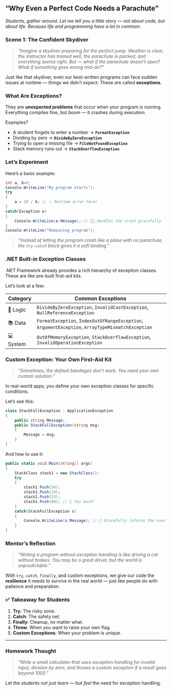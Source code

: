 
## “Why Even a Perfect Code Needs a Parachute”

*Students, gather around. Let me tell you a little story — not about code, but about life. Because life and programming have a lot in common.*


### **Scene 1: The Confident Skydiver**

> *“Imagine a skydiver preparing for the perfect jump. Weather is clear, the instructor has trained well, the parachute is packed, and everything seems right. But — what if the parachute doesn’t open? What if something goes wrong mid-air?”*

Just like that skydiver, even our best-written programs can face sudden issues at runtime — things we didn’t expect. These are called **exceptions**.


### **What Are Exceptions?**

They are **unexpected problems** that occur when your program is running. Everything compiles fine, but *boom* — it crashes during execution.

Examples?

* A student forgets to enter a number → **`FormatException`**
* Dividing by zero → **`DivideByZeroException`**
* Trying to open a missing file → **`FileNotFoundException`**
* Stack memory runs out → **`StackOverflowException`**


### **Let’s Experiment**

Here’s a basic example:

```csharp
int a, b=0;
Console.WriteLine("My program starts");
try 
{
    a = 10 / b; // 💥 Runtime error here!
}
catch(Exception e)
{
    Console.WriteLine(e.Message); // 👨‍🚒 Handles the crash gracefully
}
Console.WriteLine("Remaining program");
```

> *“Instead of letting the program crash like a plane with no parachute, the `try-catch` block gives it a soft landing.”*


### **.NET Built-in Exception Classes**

.NET Framework already provides a rich hierarchy of exception classes. These are like pre-built first-aid kits.

Let’s look at a few:

| Category  | Common Exceptions                                                                                |
| --------- | ------------------------------------------------------------------------------------------------ |
| 🧠 Logic  | `DivideByZeroException`, `InvalidCastException`, `NullReferenceException`                        |
| 📚 Data   | `FormatException`, `IndexOutOfRangeException`, `ArgumentException`, `ArrayTypeMismatchException` |
| 💻 System | `OutOfMemoryException`, `StackOverflowException`, `InvalidOperationException`                    |


### **Custom Exception: Your Own First-Aid Kit**

> *“Sometimes, the default bandages don’t work. You need your own custom solution.”*

In real-world apps, you define your own exception classes for specific conditions.

Let’s see this:

```csharp
class StackFullException : ApplicationException
{
    public string Message;
    public StackFullException(string msg)
    {
        Message = msg;
    }
}
```

And how to use it:

```csharp
public static void Main(string[] args)
{
    StackClass stack1 = new StackClass();
    try
    {
        stack1.Push(54);
        stack1.Push(24);
        stack1.Push(53);
        stack1.Push(89); // 🧨 Too much!
    }
    catch(StackFullException s)
    {
        Console.WriteLine(s.Message); // 🙏 Gracefully informs the user
    }
}
```



### **Mentor’s Reflection**

> *“Writing a program without exception handling is like driving a car without brakes. You may be a great driver, but the world is unpredictable.”*

With `try`, `catch`, `finally`, and custom exceptions, we give our code the **resilience** it needs to survive in the real world — just like people do with patience and preparation.

### ✅ **Takeaway for Students**

1. **Try**: The risky zone.
2. **Catch**: The safety net.
3. **Finally**: Cleanup, no matter what.
4. **Throw**: When you want to raise your own flag.
5. **Custom Exceptions**: When your problem is unique.

---

### Homework Thought

> *“Write a small calculator that uses exception handling for invalid input, division by zero, and throws a custom exception if a result goes beyond 1000.”*

Let the students *not just learn* — but *feel* the need for exception handling.
